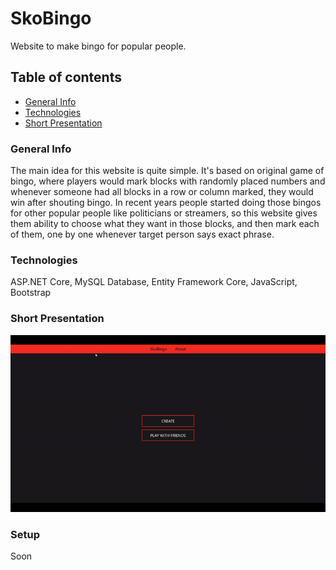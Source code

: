 # SkoBingo
Website to make bingo for popular people.

## Table of contents
- [General Info](#generalInfo)
- [Technologies](#technologies)
- [Short Presentation](#shortPresentation)

### General Info
<a name="generalInfo"/>
The main idea for this website is quite simple. It's based on original game of bingo, where players would mark blocks with randomly placed numbers
                and whenever someone had all blocks in a row or column marked, they would win after shouting bingo.
                In recent years people started doing those bingos for other popular people like politicians or streamers, so this website gives them ability to choose what
                they want in those blocks, and then mark each of them, one by one whenever target person says exact phrase.

### Technologies
<a name="technologies"/>
ASP.NET Core, MySQL Database, Entity Framework Core, JavaScript, Bootstrap

### Short Presentation
<a name="shortPresentation"/>
<img src="/SkoBingo/wwwroot/gif/skobingogif.gif?raw=true" width="800px">

### Setup
<a name="setup"/>
Soon


